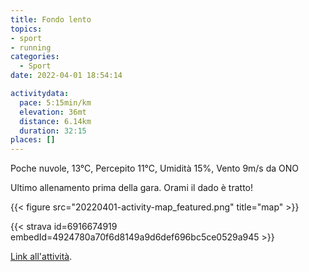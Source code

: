 ```yaml
---
title: Fondo lento
topics:
- sport
- running
categories: 
  - Sport
date: 2022-04-01 18:54:14

activitydata:
  pace: 5:15min/km
  elevation: 36mt
  distance: 6.14km
  duration: 32:15
places: []
---
```


Poche nuvole, 13°C, Percepito 11°C, Umidità 15%, Vento 9m/s da ONO

<!--more-->

Ultimo allenamento prima della gara. Orami il dado è tratto!

{{<  figure src="20220401-activity-map_featured.png" title="map" >}}

{{< strava id=6916674919 embedId=4924780a70f6d8149a9d6def696bc5ce0529a945 >}}

[Link all'attività](https://strava.com/activities/6916674919).
